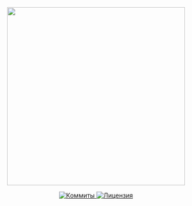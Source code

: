 <p align="center"><a href="https://www.localzet.com" target="_blank">
  <img src="https://cdn.localzet.com/public/media/LocalzetGroup.png" width="400">
</a></p>

<p align="center">
  <a href="https://github.com/localzet-dev/Teashka">
  <img src="https://img.shields.io/github/commit-activity/t/localzet-dev/Teashka?label=%D0%9A%D0%BE%D0%BC%D0%BC%D0%B8%D1%82%D1%8B" alt="Коммиты">
</a>
  <a href="https://github.com/localzet-dev/Teashka">
  <img src="https://img.shields.io/github/license/localzet-dev/Teashka?label=%D0%9B%D0%B8%D1%86%D0%B5%D0%BD%D0%B7%D0%B8%D1%8F" alt="Лицензия">
</a>
</p>

